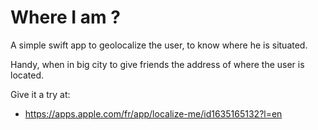 # Where I am ?

A simple swift app to geolocalize the user, to know where he is situated.

Handy, when in big city to give friends the address of where the user is located.

Give it a try at:
- https://apps.apple.com/fr/app/localize-me/id1635165132?l=en

